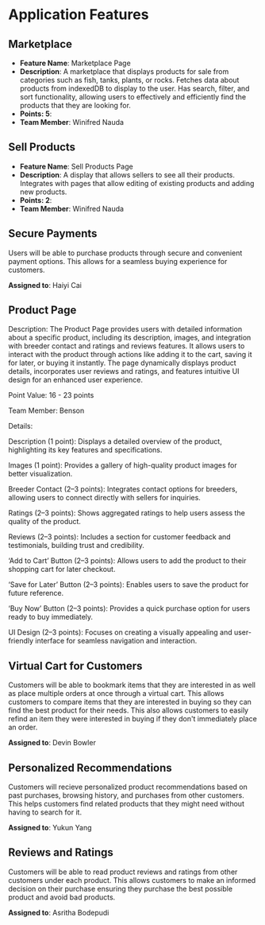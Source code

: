 # Application Features

## Marketplace

- **Feature Name**: Marketplace Page
- **Description**: A marketplace that displays products for sale from categories such as fish, tanks, plants, or rocks. Fetches data about products from indexedDB to display to the user. Has search, filter, and sort functionality, allowing users to effectively and efficiently find the products that they are looking for.
- **Points: 5**:
- **Team Member**: Winifred Nauda

## Sell Products

- **Feature Name**: Sell Products Page
- **Description**: A display that allows sellers to see all their products. Integrates with pages that allow editing of existing products and adding new products.
- **Points: 2**:
- **Team Member**: Winifred Nauda

## Secure Payments

Users will be able to purchase products through secure and convenient payment options. This allows for a seamless buying experience for customers.

**Assigned to**: Haiyi Cai


## Product Page

Description: The Product Page provides users with detailed information about a specific product, including its description, images, and integration with breeder contact and ratings and reviews features. It allows users to interact with the product through actions like adding it to the cart, saving it for later, or buying it instantly. The page dynamically displays product details, incorporates user reviews and ratings, and features intuitive UI design for an enhanced user experience.

Point Value: 16 - 23 points

Team Member: Benson

Details:

Description (1 point): Displays a detailed overview of the product, highlighting its key features and specifications.

Images (1 point): Provides a gallery of high-quality product images for better visualization.

Breeder Contact (2–3 points): Integrates contact options for breeders, allowing users to connect directly with sellers for inquiries.

Ratings (2–3 points): Shows aggregated ratings to help users assess the quality of the product.

Reviews (2–3 points): Includes a section for customer feedback and testimonials, building trust and credibility.

‘Add to Cart’ Button (2–3 points): Allows users to add the product to their shopping cart for later checkout.

‘Save for Later’ Button (2–3 points): Enables users to save the product for future reference.

‘Buy Now’ Button (2–3 points): Provides a quick purchase option for users ready to buy immediately.

UI Design (2–3 points): Focuses on creating a visually appealing and user-friendly interface for seamless navigation and interaction.


## Virtual Cart for Customers

Customers will be able to bookmark items that they are interested in as well as place multiple orders at once through a virtual cart. This allows customers to compare items that they are interested in buying so they can find the best product for their needs. This also allows customers to easily refind an item they were interested in buying if they don't immediately place an order.

**Assigned to**: Devin Bowler

## Personalized Recommendations

Customers will recieve personalized product recommendations based on past purchases, browsing history, and purchases from other customers. This helps customers find related products that they might need without having to search for it.

**Assigned to**: Yukun Yang

## Reviews and Ratings

Customers will be able to read product reviews and ratings from other customers under each product. This allows customers to make an informed decision on their purchase ensuring they purchase the best possible product and avoid bad products.

**Assigned to**: Asritha Bodepudi
